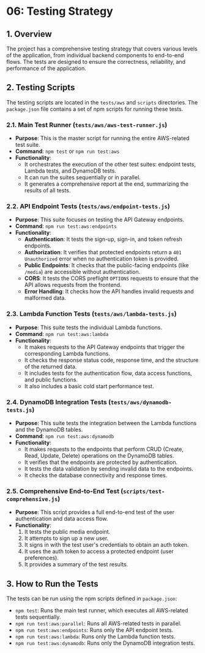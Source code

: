 # 06: Testing Strategy

## 1. Overview

The project has a comprehensive testing strategy that covers various levels of the application, from individual backend components to end-to-end flows. The tests are designed to ensure the correctness, reliability, and performance of the application.

## 2. Testing Scripts

The testing scripts are located in the `tests/aws` and `scripts` directories. The `package.json` file contains a set of npm scripts for running these tests.

### 2.1. Main Test Runner (`tests/aws/aws-test-runner.js`)

*   **Purpose**: This is the master script for running the entire AWS-related test suite.
*   **Command**: `npm test` or `npm run test:aws`
*   **Functionality**:
    *   It orchestrates the execution of the other test suites: endpoint tests, Lambda tests, and DynamoDB tests.
    *   It can run the suites sequentially or in parallel.
    *   It generates a comprehensive report at the end, summarizing the results of all tests.

### 2.2. API Endpoint Tests (`tests/aws/endpoint-tests.js`)

*   **Purpose**: This suite focuses on testing the API Gateway endpoints.
*   **Command**: `npm run test:aws:endpoints`
*   **Functionality**:
    *   **Authentication**: It tests the sign-up, sign-in, and token refresh endpoints.
    *   **Authorization**: It verifies that protected endpoints return a `401 Unauthorized` error when no authentication token is provided.
    *   **Public Endpoints**: It checks that the public-facing endpoints (like `/media`) are accessible without authentication.
    *   **CORS**: It tests the CORS preflight `OPTIONS` requests to ensure that the API allows requests from the frontend.
    *   **Error Handling**: It checks how the API handles invalid requests and malformed data.

### 2.3. Lambda Function Tests (`tests/aws/lambda-tests.js`)

*   **Purpose**: This suite tests the individual Lambda functions.
*   **Command**: `npm run test:aws:lambda`
*   **Functionality**:
    *   It makes requests to the API Gateway endpoints that trigger the corresponding Lambda functions.
    *   It checks the response status code, response time, and the structure of the returned data.
    *   It includes tests for the authentication flow, data access functions, and public functions.
    *   It also includes a basic cold start performance test.

### 2.4. DynamoDB Integration Tests (`tests/aws/dynamodb-tests.js`)

*   **Purpose**: This suite tests the integration between the Lambda functions and the DynamoDB tables.
*   **Command**: `npm run test:aws:dynamodb`
*   **Functionality**:
    *   It makes requests to the endpoints that perform CRUD (Create, Read, Update, Delete) operations on the DynamoDB tables.
    *   It verifies that the endpoints are protected by authentication.
    *   It tests the data validation by sending invalid data to the endpoints.
    *   It checks the database connectivity and response times.

### 2.5. Comprehensive End-to-End Test (`scripts/test-comprehensive.js`)

*   **Purpose**: This script provides a full end-to-end test of the user authentication and data access flow.
*   **Functionality**:
    1.  It tests the public media endpoint.
    2.  It attempts to sign up a new user.
    3.  It signs in with the test user's credentials to obtain an auth token.
    4.  It uses the auth token to access a protected endpoint (user preferences).
    5.  It provides a summary of the test results.

## 3. How to Run the Tests

The tests can be run using the npm scripts defined in `package.json`:

*   `npm test`: Runs the main test runner, which executes all AWS-related tests sequentially.
*   `npm run test:aws:parallel`: Runs all AWS-related tests in parallel.
*   `npm run test:aws:endpoints`: Runs only the API endpoint tests.
*   `npm run test:aws:lambda`: Runs only the Lambda function tests.
*   `npm run test:aws:dynamodb`: Runs only the DynamoDB integration tests.
